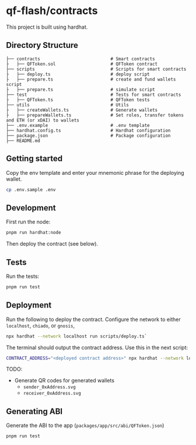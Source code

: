 # qf-flash/contracts

This project is built using hardhat.

## Directory Structure

```
├── contracts                           # Smart contracts
├   ├── QFToken.sol                     # QFToken contract
├── scripts                             # Scripts for smart contracts
├   ├── deploy.ts                       # deploy script
├   ├── prepare.ts                      # create and fund wallets script
├   ├── prepare.ts                      # simulate script
├── test                                # Tests for smart contracts
├   ├── QFToken.ts                      # QFToken tests
├── utils                               # Utils
├   ├── createWallets.ts                # Generate wallets
├   ├── prepareWallets.ts               # Set roles, transfer tokens and ETH (or xDAI) to wallets
├── .env.example                        # .env template
├── hardhat.config.ts                   # Hardhat configuration
├── package.json                        # Package configuration
├── README.md
```

## Getting started

Copy the env template and enter your mnemonic phrase for the deploying wallet.

```sh
cp .env.sample .env
```

## Development

First run the node:

```sh
pnpm run hardhat:node
```

Then deploy the contract (see below).

## Tests

Run the tests:

```sh
pnpm run test
```

## Deployment

Run the following to deploy the contract. Configure the network to either `localhost`, `chiado`, or `gnosis`,

```sh
npx hardhat --network localhost run scripts/deploy.ts`
```

The terminal should output the contract address. Use this in the next script:

```sh
CONTRACT_ADDRESS="<deployed contract address>" npx hardhat --network localhost run scripts/prepare.ts
```

TODO:

- Generate QR codes for generated wallets
  - `sender_0xAddress.svg`
  - `receiver_0xAddress.svg`

## Generating ABI

Generate the ABI to the app (`packages/app/src/abi/QFToken.json`)

```sh
pnpm run test
```
